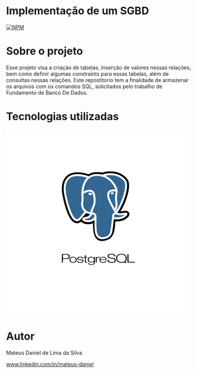 # Implementação de um SGBD
[![NPM](https://img.shields.io/npm/l/react)](https://github.com/mateusdanie/AVL-Work-University/blob/master/LICENSE) 

# Sobre o projeto

Esse projeto visa a criação de tabelas, inserção de valores nessas relações, bem como definir algumas constraints para essas tabelas, além de consultas nessas relações. Este repostitorio tem a finalidade de armazenar os arquivos com os comandos SQL, solicitados pelo trabalho de Fundamento de Banco De Dados.

# Tecnologias utilizadas
![SQL](https://github.com/mateusdanie/SGBD/blob/master/PostgreeSQL%20.png)

# Autor

Mateus Daniel de Lima da Silva

www.linkedin.com/in/mateus-daniel
